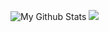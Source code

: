 ![My Github Stats](https://github-readme-stats.vercel.app/api?username=benjababe&count_private=true&show_icons=true&theme=dark)
![](https://komarev.com/ghpvc/?username=Benjababe)
